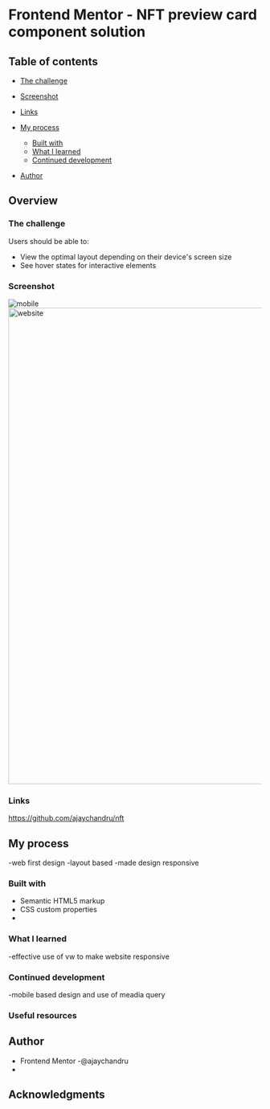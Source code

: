 # Frontend Mentor - NFT preview card component solution 
## Table of contents


  - [The challenge](#the-challenge)
  - [Screenshot](#screenshot)
  - [Links](#links)
- [My process](#my-process)
  - [Built with](#built-with)
  - [What I learned](#what-i-learned)
  - [Continued development](#continued-development)
  
- [Author](#author)




## Overview

### The challenge

Users should be able to:

- View the optimal layout depending on their device's screen size
- See hover states for interactive elements

### Screenshot
![mobile](https://user-images.githubusercontent.com/120723542/209463319-4e2ddf17-18f1-405d-81b6-b6f83370672b.jpg)
<img width="949" alt="website" src="https://user-images.githubusercontent.com/120723542/209463325-0afd50e0-1ee3-45c6-9e6b-0f921df85d06.png">

### Links

https://github.com/ajaychandru/nft

## My process
-web first design
-layout based
-made design responsive
### Built with

- Semantic HTML5 markup
- CSS custom properties
-

### What I learned

-effective use of vw to make website responsive



### Continued development

-mobile based design and use of meadia query
### Useful resources


## Author


- Frontend Mentor -@ajaychandru
-

## Acknowledgments
